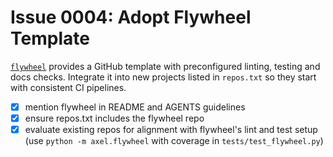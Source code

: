 # Issue 0004: Adopt Flywheel Template

[`flywheel`](https://github.com/futuroptimist/flywheel) provides a GitHub template with preconfigured linting, testing and docs checks. Integrate it into new projects listed in `repos.txt` so they start with consistent CI pipelines.

- [x] mention flywheel in README and AGENTS guidelines
- [x] ensure repos.txt includes the flywheel repo
- [x] evaluate existing repos for alignment with flywheel's lint and test setup (use
  `python -m axel.flywheel` with coverage in `tests/test_flywheel.py`)

